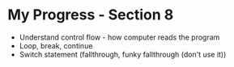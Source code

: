 # My Progress - Section 8

- Understand control flow - how computer reads the program
- Loop, break, continue
- Switch statement (fallthrough, funky fallthrough (don't use it))
